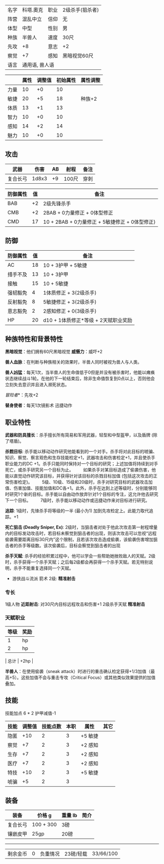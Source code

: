 <table>
  <tr>
      <td>名字</td>
      <td>科塔.奧克</td>
      <td>职业</td>
      <td>2级杀手(狙杀者)</td>
  </tr>
  <tr>
      <td>阵营</td>
      <td>混乱中立</td>
      <td>信仰</td>
      <td>无</td>
  </tr>
  <tr>
      <td>体型</td>
      <td>中型</td>
      <td>性别</td>
      <td>男</td>
  </tr>
  <tr>
      <td>种族</td>
      <td>半兽人</td>
      <td>速度</td>
      <td>30尺</td>
  </tr>
  <tr>
      <td>先攻</td>
      <td>+8</td>
      <td>意志</td>
      <td>+2</td>
  </tr>
  <tr>
      <td>察觉</td>
      <td>+7</td>
      <td>感知</td>
      <td>黑暗视觉60尺</td>
  </tr>
  <tr>
      <td>语言</td>
      <td colspan="3">通用语, 兽人语</td>
  </tr>
</table> 

|      | 属性 | 调整值 | 初始属性 | 属性调整 |
| ---- | ---- | ------ | -------- | -------- |
| 力量 |  10  |  +0 |  10  | 
| 敏捷 |  20  |  +5 |  18  | 种族+2
| 体质 |  13  |  +1 |  13  |
| 智力 |  10  |  +0 |  10  |
| 感知 |  14  |  +2 |  14  |    
| 魅力 |  10  |  +0  |  10  | 

## 攻击
| 武器 | 伤害  | AB | 射程 | 备注 | 
| ---- | ---- | ------ | ---- | ---- |
| 复合长弓 |1d8x3 | +9 | 	100尺	    | 	穿刺	  | 


| 防御属性  | 值 | 备注 | 
| ---- | ---- | ------ | 
| BAB |  +2  | 2级先锋杀手    |  
| CMB |  +2  |  2BAB + 0力量修正 + 0体型修正  |  
| CMD |  17  |  10 + 2BAB + 0力量修正 + 5敏捷修正 + 0体型修正)    |  

## 防御

| 防御属性  | 值 | 备注 | 
| ---- | ---- | ------ | 
| AC |  18  | 10 + 3护甲 + 5敏捷     |  
| 措手不及 |  13  | 10 + 3护甲     |  
| 接触 |  15  |  10 + 5敏捷  |  
| 强韧豁免 |  4  |  1体质修正 + 3(2级杀手)   | 
| 反射豁免 |  8  |  5敏捷修正 + 3(2级杀手)   | 
| 意志豁免 |  2  |  2感知修正 + 0(3级杀手)   | 
| HP |  20 |  d10 + 1体质修正\*等级 +  2天赋职业奖励   | 


## 种族特性和背景特性

**黑暗视觉**：他们拥有60尺黑暗视觉
**威慑力**：威吓+2

**兽人血脉**：在判断与种族相关的效果时，半兽人同时被视为兽人与人类。

**兽人凶猛**：每天1次，当半兽人的生命值低于0但是并没有被杀害时，他能以瘫痪状态继续战斗1轮。在他的下一轮结束后，除非生命值恢复到0点以上，否则他会立刻失去意识并且进入濒死状态。

*冒险者**：先攻+2 

**替身使者**：每天1次镜影术 迅捷动作

## 职业特性

**武器和防具擅长**：杀手擅长所有简易和军用武器，轻型和中型盔甲，以及盾牌 (除了塔盾)。


**杀戮目标**: 杀手能以移动动作研究他能看到的一个对手。杀手将对此目标的唬骗、知识、察觉、察言观色和生存技能检定+1，武器攻击和伤害检定+1，并且使杀手职业能力的DC +1。杀手只能同时保持对一个目标的研究；上述加值将持续到对手死亡，或杀手研究另一个目标为止。
　　如果杀手对某目标造成了偷袭伤害，他能以直觉动作研究该目标，并获得针对该目标的杀戮目标加值 (包括这次攻击的正常伤害检定)。
　　5级、10级、15级和20级时，杀手对研究目标的武器攻击加值、伤害加值、技能加值和DC各+1。此外，杀手在达到上述等级时，分别能够同时研究1个新的目标。杀手能以自由动作放弃针对1个目标的专注，这允许他去研究下一个目标。
　　7级时，杀手能以移动动作或迅捷动作来对目标进行研究。

**追踪**: 1级时，先锋杀手将等级的一半 (最小为1) 加到先攻检定上。此能力取代追踪。+1

**死亡狙击 (Deadly Sniper, Ex)**: 2级时，当狙击者对处于他此次攻击第一射程增量内的目标发动攻击时，若目标未察觉到狙击者的出现，则该次攻击可以忽视“远程偷袭需要距离目标30尺内”这个限制，且若该次攻击造成偷袭，该偷袭伤害增加狙击者的杀手等级数。该次偷袭后，目标会察觉到狙击者的出现

**杀手天赋**: 杀手的经验积累过程中，他可以学会一些帮助她挫败敌人的天赋。2级时，杀手获得一个杀手天赋；之后每2级都会再获得一个杀手天赋。若无特别说明，杀手不能重复选择同一个天赋。
- 游侠战斗流派 箭术 2级: **精准射击**

### 专长

1级人物 **近距射击**: 对30尺内目标远程攻击和伤害+1
2级杀手天赋 **精准射击**

### 天赋职业
| 等级 | 奖励           |
| ---- | -------------- |
| 1    | hp           |
| 2    | hp         |

| 总计 | +2hp |

**半兽人**：在使用偷袭（sneak attack）时进行的重击确认检定获得+1/3加值（最高+5）。这些加值不会与重击专攻（Critical Focus）或其他类似效果提供的加值叠加。

## 技能

技能加点 6 * 2 护甲减值-1

| 技能       | 调整值 | 技能点数 | 本职 | 属性 | 其它     |
| ---------- | ------ | -------- | ---- | ---- | -------- |
| 隐匿 |  +10   | 2        | 3   | +5 敏捷
| 察觉 |  +7   | 2        | 3   | +2 感知
| 生存 |  +7   | 2        | 3   | +2 感知 
| 医疗 |  +7  | 2        | 3   | +2 感知
| 特技 |  +10   |2        | 3   | +5 敏捷 
| 唬骗 |  +5   | 2        | 3   | 

## 装备
| 装备         | 价格 g | 重量 lb | 简介 |
| ------------ | ------ | ------- | ---- 
| 复合长弓 | 		100 + 300	  | 3磅	  | 
|镶嵌皮甲| 	25gp| 20磅|



---


<table>
    <tr>
        <td>剩余金币</td>
        <td>0</td>
	    <td>负重情况</td>
        <td>23磅/轻载</td>
	    <td>33/66/100</td>
    </tr>
</table>
